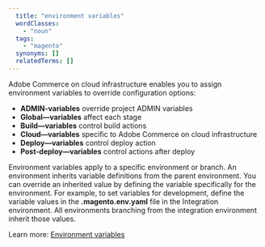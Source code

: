 ```yaml
---
  title: "environment variables"
  wordClasses:
    - "noun"
  tags:
    - "magento"
  synonyms: []
  relatedTerms: []
---
```


Adobe Commerce on cloud infrastructure enables you to assign environment variables to override configuration options:

* **ADMIN-variables** override project ADMIN variables
* **Global—variables** affect each stage
* **Build—variables** control build actions
* **Cloud—variables** specific to Adobe Commerce on cloud infrastructure
* **Deploy—variables** control deploy action
* **Post-deploy—variables** control actions after deploy

Environment variables apply to a specific environment or branch. An environment 
inherits variable definitions from the parent environment. You can override an 
inherited value by defining the variable specifically for the environment. For example, to set variables for development, define the variable values 
in the **.magento.env.yaml** file in the Integration environment. All environments branching from the integration environment inherit those values.

Learn more: [Environment variables](https://devdocs.magento.com/cloud/env/variables-intro.html)
